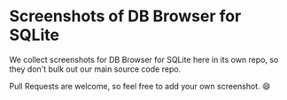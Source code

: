 # Screenshots of DB Browser for SQLite

We collect screenshots for DB Browser for SQLite here in
its own repo, so they don't bulk out our main source
code repo.

Pull Requests are welcome, so feel free to add your own
screenshot. :smile:
